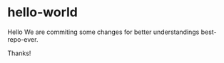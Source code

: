 # hello-world

Hello We are commiting some changes for better understandings best-repo-ever.

Thanks!
